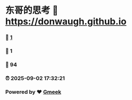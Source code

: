 # 东哥的思考 :link: https://donwaugh.github.io 
### :page_facing_up: [1](https://donwaugh.github.io/tag.html) 
### :speech_balloon: 1 
### :hibiscus: 94 
### :alarm_clock: 2025-09-02 17:32:21 
### Powered by :heart: [Gmeek](https://github.com/Meekdai/Gmeek)
